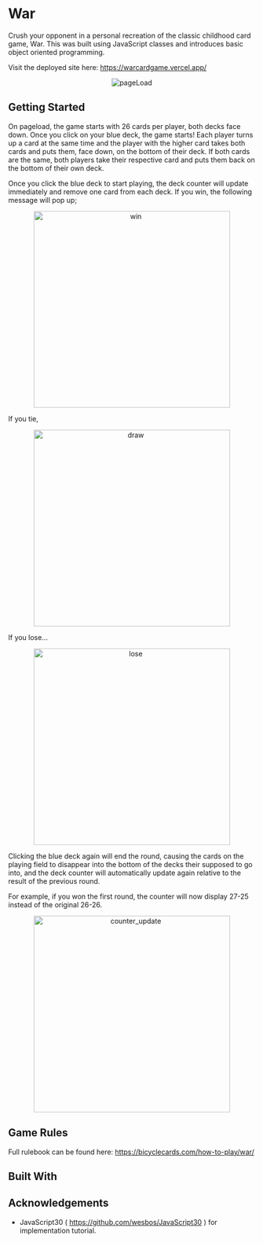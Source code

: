 # War

Crush your opponent in a personal recreation of the classic childhood card game, War. This was built using JavaScript classes and introduces basic object oriented programming.

Visit the deployed site here: https://warcardgame.vercel.app/

<p align="center"><img src="https://i.imgur.com/g1J6cLF.png" alt="pageLoad"></p>

## Getting Started

On pageload, the game starts with 26 cards per player, both decks face down. Once you click on your blue deck, the game starts! Each player turns up a card at the same time and the player with the higher card takes both cards and puts them, face down, on the bottom of their deck. If both cards are the same, both players take their respective card and puts them back on the bottom of their own deck. 

Once you click the blue deck to start playing, the deck counter will update immediately and remove one card from each deck. If you win, the following message will pop up;
<p align="center"><img src="https://i.imgur.com/kwsjriL.png" height="400" alt="win"></p>

If you tie, 
<p align="center"><img src="https://i.imgur.com/Oigvr8r.png" height="400" alt="draw"></p>

If you lose...
<p align="center"><img src="https://i.imgur.com/grNXBF6.png" height="400" alt="lose"></p>

Clicking the blue deck again will end the round, causing the cards on the playing field to disappear into the bottom of the decks their supposed to go into, and the deck counter will automatically update again relative to the result of the previous round.

For example, if you won the first round, the counter will now display 27-25 instead of the original 26-26. 
<p align="center"><img src="https://i.imgur.com/ZGYlq1N.png" height="400" alt="counter_update"></p>

## Game Rules

Full rulebook can be found here: https://bicyclecards.com/how-to-play/war/

## Built With

## Acknowledgements

- JavaScript30 ( https://github.com/wesbos/JavaScript30 ) for implementation tutorial.